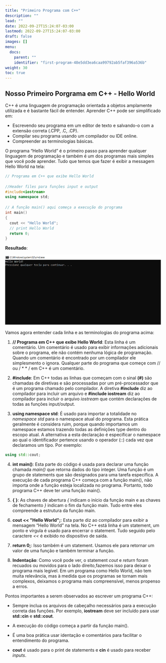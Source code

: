 ```yaml
---
title: "Primeiro Programa com C++"
description: ""
lead: ""
date: 2022-09-27T15:24:07-03:00
lastmod: 2022-09-27T15:24:07-03:00
draft: false
images: []
menu:
  docs:
    parent: ""
    identifier: "first-program-48e5dd3ea6caa99792ab5faf396a536b"
weight: 30
toc: true
---
```

## Nosso Primeiro Porgrama em C++ - Hello World

C++ é uma linguagem de programação orientada a objetos amplamente utilizada e é bastante fácil de entender. Aprender C++ pode ser simplificado em:

- Escrevendo seu programa em um editor de texto e salvando-o com a extensão correta (.CPP, .C, .CP).
- Compilar seu programa usando um compilador ou IDE online.
- Compreender as terminologias básicas.

O programa “Hello World” é o primeiro passo para aprender qualquer linguagem de programação e também é um dos programas mais simples que você pode aprender. Tudo que temos que fazer é exibir a messagem Hello World na tela: 

```c++
// Programa em C++ que exibe Hello World

//Header files para funções input e output
#include<iostream>
using namespace std;

// A função main() aqui começa a execução do programa 
int main()
{
  cout << "Hello World";
  // print Hello World
  return 0;
}
```
__Resultado__:

![img](./hello.png)

Vamos agora entender cada linha e as terminologias do programa acima:

1. __// Programa em C++ que exibe Hello World__: Esta linha é um comentário. Um comentário é usado para exibir informações adicionais sobre o programa, ele não contém nenhuma lógica de programação. Quando um comentário é encontrado por um compilador ele simplesmento o ignora. Qualquer parte do programa que começe com // ou / * * / em C++ é um comentário.
 
2. __#include__: Em C++ todas as linhas que começam com o sinal __(#)__ são chamadas de diretivas e são processadas por um pré-processador que é um programa chamado pelo compilador. A diretiva __#include__ diz ao compilador para incluir um arquivo e __#include iostream__ diz ao compilador para incluir o arquivo *iostream* que contém declarações de todas as funções input/output.

3. __using namespace std__: É usado para importar a totalidade no *namespace std* para o namespace atual do programa. Esta prática geralmente é considera ruim, porque quando importamos um namespace estamos trazendo todas as definições type dentro do escopo atual. A alternativa a esta declaração é especificar o namespace ao qual o identificador pertence usando o operador (::) cada vez que declaramos um tipo. Por exemplo:

```c++
using std::cout;
```
4. __int main()__: Esta parte do código é usada para declarar uma função chamada *main()* que retorna dados do tipo integer. Uma função é um grupo de statements que são designados para uma tarefa específica. A execução de cada programa C++ começa com a função main(), não importa onde a função esteja localizada no programa. Portanto, todo programa C++ deve ter uma função main().

5. __{ }__: As chaves de abertura *{* indicam o início da função main e as chaves de fechamento *}* indicam o fim da função main. Tudo entre eles compreende a estrutura da função main.

6. __cout << "Hello World";__: Esta parte diz ao compilador para exibir a mensagem “Hello World” na tela. No C++ está linha é um statement, um ponto e vírgula é usado para encerrar o statement. Tudo seguido pelo caractere *<<* é exibido no dispositivo de saída.

7. __return 0;__: Isso também é um statement. Usamos ele para retornar um valor de uma função e também terminar a função. 

8. __Indentação__: Como você pode ver, o statement *cout* e *return* foram recuados ou movidos para o lado direito,fazemos isso para deixar o programa mais legível. Em um programa como Hello World, não tem muita relevância, mas à medida que os programas se tornam mais complexos, deixamos o programa mais compreensível, menos propenso a erros. 

Pontos importantes a serem observados ao escrever um programa C++:

- Sempre inclua os arquivos de cabeçalho necessários para a execução correta das funções. Por exemplo, __iostream__ deve ser incluído para usar __std::cin__ e __std::cout__.

- A execução do código começa a partir da função main().

- É uma boa prática usar identação e comentários para facilitar o entendimento do programa.

- __cout__ é usado para o print de statements e __cin__ é usado para receber *inputs*.

